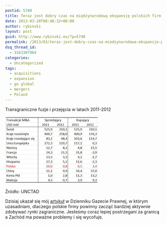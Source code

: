```yaml
---
postid: 5740
title: Teraz jest dobry czas na międzynarodową ekspansję polskich firm
date: 2013-03-28T08:48:32+00:00
author: rybinski
layout: post
guid: http://www.rybinski.eu/?p=5740
permalink: /2013/03/teraz-jest-dobry-czas-na-miedzynarodowa-ekspansje-polskich-firm/
dsq_thread_id:
  - 3163307964
categories:
  - Uncategorized
tags:
  - acquisitions
  - expansion
  - go global
  - mergers
  - Poland
---
```

Transgraniczne fuzje i przejęcia w latach 2011-2012

[<img class="aligncenter size-medium wp-image-5741" title="UNCTAD" src="/uploads/2013/03/UNCTAD-300x216.jpg" alt="" width="300" height="216" />](/uploads/2013/03/UNCTAD.jpg)

Źródło: UNCTAD

Dzisiaj ukazał się mój [artykuł](http://forsal.pl/artykuly/693326,rybinski_teraz_jest_dobry_czas_na_ekspansje_polskich_firm.html) w Dzienniku Gazecie Prawnej, w którym uzasadniam, dlaczego polskie firmy powinny zacząć bardziej aktywnie zdobywać rynki zagraniczne. Jesteśmy coraz lepiej postrzegani za granicą a Zachód ma poważne problemy i się wycofuje.
